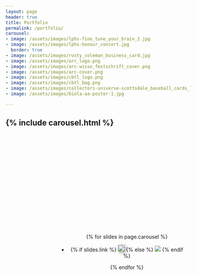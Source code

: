 ```yaml
---
layout: page
header: true
title: Portfolio
permalink: /portfolio/
carousel:
- image: /assets/images/lphs-fine_tune_your_brain_2.jpg
- image: /assets/images/lphs-honour_concert.jpg
  border: true
- image: /assets/images/rusty_coleman_business_card.jpg
- image: /assets/images/arc_logo.png
- image: /assets/images/arc-wisse_festschrift_cover.png
- image: /assets/images/arc-cover.png
- image: /assets/images/cbtl_logo.png
- image: /assets/images/cbtl_bag.png
- image: /assets/images/collectors-universe-scottsdale_baseball_cards_logo.png
- image: /assets/images/biola-aa-poster-1.jpg

---
```


{% include carousel.html %}
---

<div style="position: fixed; width: 60%; margin: 240px auto 0 auto; padding: 30px">
<div class="flexslider">
<a class="nav-button previous" href="#"></a>
  <ul class="slides" style="text-align: center; margin: 0 20% 0 20%">
    {% for slides in page.carousel %}
    <li style="margin-bottom: 1em">
    {% if slides.link %}
    <a href="{{ slides.link }}"><img style="margin-top: 1em; border: 1px solid #a0a0a0; border-radius: 1.5%; box-shadow: 3px 3px 10px #a0a0a0" src="{{ slides.image }}"></a>
    {% else %}
    <img style="{% if slides.border %} border: 1px solid #a0a0a0 {% endif %}" src="{{ slides.image }}">
    {% endif %}
    </li>
   {% endfor %}
  </ul>
<a class="nav-button next" href="#"></a>
</div>

<!-- Counter
<span class="slide-current-slide"></span>
<span class="slide-total-slides"></span> -->

</div>

<!--/div-->

